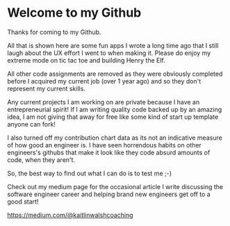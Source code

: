 # Welcome to my Github

Thanks for coming to my Github.

All that is shown here are some fun apps I wrote a long time ago that I still laugh about the UX effort I went to when making it. 
Please do enjoy my extreme mode on tic tac toe and building Henry the Elf. 

All other code assignments are removed as they were obviously completed before I acquired my current job (over 1 year ago) and so they don't represent my current skills.

Any current projects I am working on are private because I have an entrepreneurial spirit! If I am writing quality code backed up by an amazing idea, I am not giving that away for free like some kind of start up template anyone can fork!

I also turned off my contribution chart data as its not an indicative measure of how good an engineer is. I have seen horrendous habits on other engineers's githubs that make it look like they code absurd amounts of code, when they aren't.

So, the best way to find out what I can do is to test me ;-) 

Check out my medium page for the occasional article I write discussing the software engineer career and helping brand new engineers get off to a good start!

https://medium.com/@kaitlinwalshcoaching

